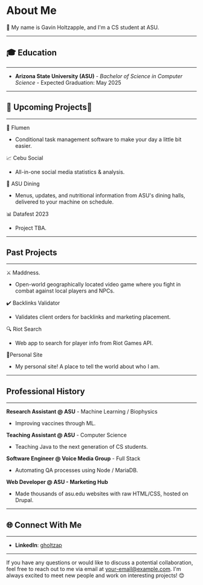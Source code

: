 # About Me

👋 My name is Gavin Holtzapple, and I'm a CS student at ASU.
***
## 🎓 Education
***
- **Arizona State University (ASU)** - *Bachelor of Science in Computer Science* - Expected Graduation: May 2025
***
## 🚀 Upcoming Projects🚀
***
🌊 Flumen
- Conditional task management software to make your day a little bit easier.

📈 Cebu Social 
- All-in-one social media statistics & analysis.

🍜 ASU Dining 
- Menus, updates, and nutritional information from ASU's dining halls, delivered to your machine on schedule.

📊 Datafest 2023
- Project TBA.
***
## Past Projects
***
⚔️ Maddness. 
- Open-world geographically located video game where you fight in combat against local players and NPCs.

✔️ Backlinks Validator
- Validates client orders for backlinks and marketing placement.

🔍 Riot Search
- Web app to search for player info from Riot Games API.

🧑Personal Site
- My personal site! A place to tell the world about who I am.
***
## Professional History
***
**Research Assistant @ ASU** - Machine Learning / Biophysics
- Improving vaccines through ML. 

**Teaching Assistant @ ASU** - Computer Science
- Teaching Java to the next generation of CS students.

**Software Engineer @ Voice Media Group** - Full Stack
- Automating QA processes using Node / MariaDB.

**Web Developer @ ASU - Marketing Hub**
- Made thousands of asu.edu websites with raw HTML/CSS, hosted on Drupal.
***
## 🌐 Connect With Me
***
- **LinkedIn**: [gholtzap](https://www.linkedin.com/in/gholtzap/)

---

If you have any questions or would like to discuss a potential collaboration, feel free to reach out to me via email at [your-email@example.com](mailto:your-gholtzap@asu.edu). I'm always excited to meet new people and work on interesting projects! 😊
